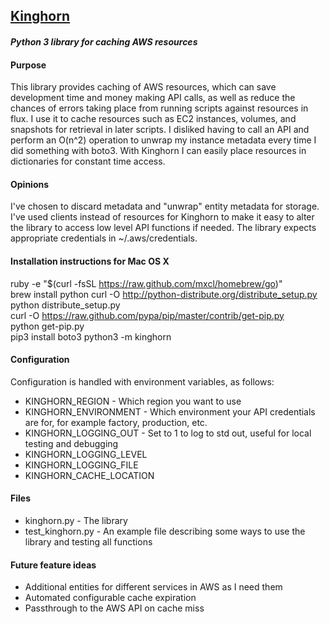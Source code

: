 ## [Kinghorn](https://en.wikipedia.org/wiki/Australian_scrub_python)
####  *Python 3 library for caching AWS resources*

#### Purpose
This library provides caching of AWS resources, which can save development time and money making API calls, as well as reduce the chances of errors taking place from running scripts against resources in flux. I use it to cache resources such as EC2 instances, volumes, and snapshots for retrieval in later scripts. I disliked having to call an API and perform an O(n^2) operation to unwrap my instance metadata every time I did something with boto3. With Kinghorn I can easily place resources in dictionaries for constant time access.

#### Opinions
I've chosen to discard metadata and "unwrap" entity metadata for storage. I've used clients instead of resources for Kinghorn to make it easy to alter the library to access low level API functions if needed. The library expects appropriate credentials in ~/.aws/credentials.

#### Installation instructions for Mac OS X
ruby -e "$(curl -fsSL https://raw.github.com/mxcl/homebrew/go)"  
brew install python
curl -O http://python-distribute.org/distribute_setup.py
python distribute_setup.py  
curl -O https://raw.github.com/pypa/pip/master/contrib/get-pip.py  
python get-pip.py  
pip3 install boto3
python3 -m kinghorn

#### Configuration
Configuration is handled with environment variables, as follows:
 - KINGHORN_REGION - Which region you want to use
 - KINGHORN_ENVIRONMENT - Which environment your API credentials are for, for example factory, production, etc.
 - KINGHORN_LOGGING_OUT - Set to 1 to log to std out, useful for local testing and debugging
 - KINGHORN_LOGGING_LEVEL
 - KINGHORN_LOGGING_FILE
 - KINGHORN_CACHE_LOCATION


#### Files
 - kinghorn.py - The library  
 - test_kinghorn.py - An example file describing some ways to use the library and testing all functions
 
#### Future feature ideas
  - Additional entities for different services in AWS as I need them
  - Automated configurable cache expiration
  - Passthrough to the AWS API on cache miss